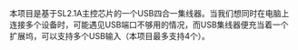 本项目是基于SL2.1A主控芯片的一个USB四合一集线器。当我们想同时在电脑上连接多个设备时，可能遇见USB端口不够用的情况，而USB集线器便充当着一个扩展坞，可以支持多个USB输入（本项目最多支持4个）。
